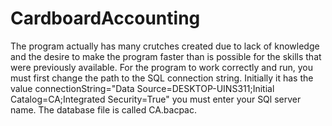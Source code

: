 # CardboardAccounting

The program actually has many crutches created due to lack of knowledge and the desire to make the program faster than is possible for the skills that were previously available.
For the program to work correctly and run, you must first change the path to the SQL connection string. Initially it has the value connectionString="Data Source=DESKTOP-UINS311;Initial Catalog=CA;Integrated Security=True"
you must enter your SQl server name. The database file is called CA.bacpac.
